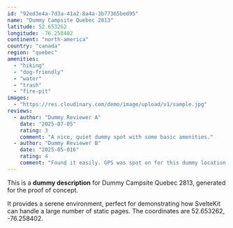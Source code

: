 ```yaml
---
id: "92ed3e4a-7d3a-41a2-8a4a-3b77365bed95"
name: "Dummy Campsite Quebec 2813"
latitude: 52.653262
longitude: -76.258402
continent: "north-america"
country: "canada"
region: "quebec"
amenities:
  - "hiking"
  - "dog-friendly"
  - "water"
  - "trash"
  - "fire-pit"
images:
  - "https://res.cloudinary.com/demo/image/upload/v1/sample.jpg"
reviews:
  - author: "Dummy Reviewer A"
    date: "2025-07-05"
    rating: 3
    comment: "A nice, quiet dummy spot with some basic amenities."
  - author: "Dummy Reviewer B"
    date: "2025-05-016"
    rating: 4
    comment: "Found it easily. GPS was spot on for this dummy location."
---
```


This is a **dummy description** for Dummy Campsite Quebec 2813, generated for the proof of concept.

It provides a serene environment, perfect for demonstrating how SvelteKit can handle a large number of static pages. The coordinates are 52.653262, -76.258402.
